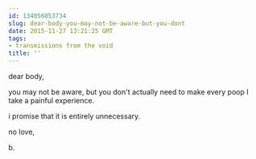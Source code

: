 ```yaml
---
id: 134056053734
slug: dear-body-you-may-not-be-aware-but-you-dont
date: 2015-11-27 13:21:25 GMT
tags:
- transmissions from the void
title: ''
---
```

dear body, 

you may not be aware,  but you don't actually need to make every poop I take a painful experience.

i promise that it is entirely unnecessary. 

no love, 

b.